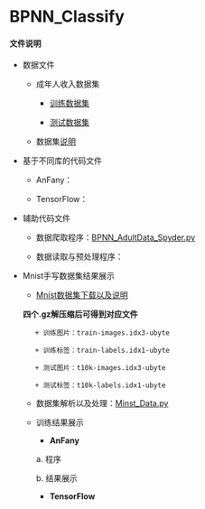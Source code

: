 # BPNN_Classify

#### 文件说明
 
 + 数据文件
 
 
     + 成年人收入数据集
     
         + [训练数据集](http://archive.ics.uci.edu/ml/machine-learning-databases/adult/adult.data)
         
         + [测试数据集](http://archive.ics.uci.edu/ml/machine-learning-databases/adult/adult.test)
     
     + 数据集[说明](http://archive.ics.uci.edu/ml/machine-learning-databases/adult/adult.names)
     
 
+ 基于不同库的代码文件

 
     - AnFany：
 
 
     - TensorFlow：

    
 + 辅助代码文件
 
      - 数据爬取程序：[BPNN_AdultData_Spyder.py](https://github.com/Anfany/Machine-Learning-for-Beginner-by-Python3/blob/master/BPNN/BPNN_Classify/BPNN_AdultData_Spyder.py)

      - 数据读取与预处理程序：
     

 + Mnist手写数据集结果展示
 
      + [Mnist数据集下载以及说明](http://yann.lecun.com/exdb/mnist/)
      
      **四个.gz解压缩后可得到对应文件**
      
          + 训练图片：train-images.idx3-ubyte
          
          + 训练标签：train-labels.idx1-ubyte
          
          + 测试图片：t10k-images.idx3-ubyte
          
          + 测试标签：t10k-labels.idx1-ubyte
   
      
      + 数据集解析以及处理：[Minst_Data.py]()
      
      + 训练结果展示
      
          + **AnFany**
         
           a. 程序
              
              
           b. 结果展示
          
          
          + **TensorFlow**
      


        
           
          
          
          
    
     
